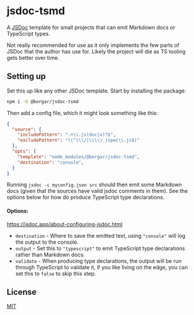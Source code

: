 # jsdoc-tsmd

A [JSDoc](https://jsdoc.app/) template for small projects that can emit Markdown docs or TypeScript types.

Not really recommended for use as it only implements the few parts of JSDoc that the author has use for. Likely the project will die as TS tooling gets better over time.


## Setting up

Set this up like any other JSDoc template. Start by installing the package:

```sh
npm i -D @borgar/jsdoc-tsmd
```

Then add a config file, which it might look something like this:

```json
{
  "source": {
    "includePattern": ".+\\.js(doc|x)?$",
    "excludePattern": "((^|\\/|\\\\)_|spec\\.js$)"
  },
  "opts": {
    "template": "node_modules/@borgar/jsdoc-tsmd",
    "destination": "console",
  }
}
```

Running `jsdoc -c myconfig.json src` should then emit some Markdown docs (given that the sources have valid jsdoc comments in them). See the options below for how do produce TypeScript type declarations.

#### Options:

https://jsdoc.app/about-configuring-jsdoc.html

* `destination` - Where to save the emitted text, using `"console"` will log the output to the console.
* `output` - Set this to `"typescript"` to emit TypeScript type declarations rather than Markdown docs.
* `validate` - When producing type declarations, the output will be run through TypeScript to validate it, if you like living on the edge, you can set this to `false` to skip this step.


## License

[MIT](LICENSE)
